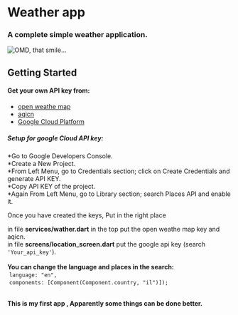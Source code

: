 # Weather app

### A complete simple weather application.

![OMD, that smile...](https://media.giphy.com/media/aDFewF551mpb3kx2EM/giphy.gif)

## Getting Started
#### Get your own API key from:
 * [open weathe map](https://openweathermap.org/api)
 * [aqicn](https://aqicn.org/api/)
 * [Google Cloud Platform](https://console.cloud.google.com/)

##### Setup for google Cloud API key:
  *Go to Google Developers Console.<br/>
  *Create a New Project.<br/>
  *From Left Menu, go to Credentials section; click on Create Credentials and generate API KEY.<br/>
  *Copy API KEY of the project.<br/>
  *Again From Left Menu, go to Library section; search Places API and enable it.<br/>

  Once you have created the keys,
  Put in the right place
  
  in file **services/wather.dart** in the top put the open weathe map key and aqicn.<br/>
  in file **screens/location_screen.dart** put the google api key (search ``` 'Your_api_key' ```).<br/>
  <br/>
    **You can change the language and places in the search:**<br/>
         &nbsp;```language: "en",```<br/>
         &nbsp;```components: [Component(Component.country, "il")]); ```
        <br/>
        <br/>

**This is my first app , Apparently some things can be done better.**

      
    

